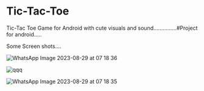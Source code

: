 # Tic-Tac-Toe
Tic-Tac Toe Game for Android with cute visuals and sound...............#Project for android.....

Some Screen shots....

![WhatsApp Image 2023-08-29 at 07 18 36](https://github.com/Rahul16001/Tic-Tac-Toe/assets/98033138/b85a8c55-bd5a-415d-889a-1e4f84254d24)

![qqq](https://github.com/Rahul16001/Tic-Tac-Toe/assets/98033138/fbceaee8-e149-4259-a4e1-c5710536341d)

![WhatsApp Image 2023-08-29 at 07 18 35](https://github.com/Rahul16001/Tic-Tac-Toe/assets/98033138/9c0daaac-e903-4297-aaa6-33f41977acce)

